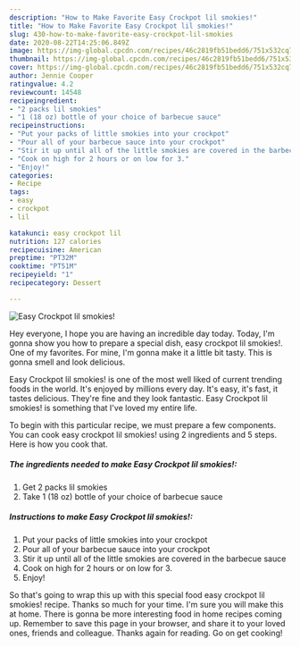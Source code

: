 ```yaml
---
description: "How to Make Favorite Easy Crockpot lil smokies!"
title: "How to Make Favorite Easy Crockpot lil smokies!"
slug: 430-how-to-make-favorite-easy-crockpot-lil-smokies
date: 2020-08-22T14:25:06.849Z
image: https://img-global.cpcdn.com/recipes/46c2819fb51bedd6/751x532cq70/easy-crockpot-lil-smokies-recipe-main-photo.jpg
thumbnail: https://img-global.cpcdn.com/recipes/46c2819fb51bedd6/751x532cq70/easy-crockpot-lil-smokies-recipe-main-photo.jpg
cover: https://img-global.cpcdn.com/recipes/46c2819fb51bedd6/751x532cq70/easy-crockpot-lil-smokies-recipe-main-photo.jpg
author: Jennie Cooper
ratingvalue: 4.2
reviewcount: 14548
recipeingredient:
- "2 packs lil smokies"
- "1 (18 oz) bottle of your choice of barbecue sauce"
recipeinstructions:
- "Put your packs of little smokies into your crockpot"
- "Pour all of your barbecue sauce into your crockpot"
- "Stir it up until all of the little smokies are covered in the barbecue sauce"
- "Cook on high for 2 hours or on low for 3."
- "Enjoy!"
categories:
- Recipe
tags:
- easy
- crockpot
- lil

katakunci: easy crockpot lil 
nutrition: 127 calories
recipecuisine: American
preptime: "PT32M"
cooktime: "PT51M"
recipeyield: "1"
recipecategory: Dessert

---
```



![Easy Crockpot lil smokies!](https://img-global.cpcdn.com/recipes/46c2819fb51bedd6/751x532cq70/easy-crockpot-lil-smokies-recipe-main-photo.jpg)

Hey everyone, I hope you are having an incredible day today. Today, I'm gonna show you how to prepare a special dish, easy crockpot lil smokies!. One of my favorites. For mine, I'm gonna make it a little bit tasty. This is gonna smell and look delicious.



Easy Crockpot lil smokies! is one of the most well liked of current trending foods in the world. It's enjoyed by millions every day. It's easy, it's fast, it tastes delicious. They're fine and they look fantastic. Easy Crockpot lil smokies! is something that I've loved my entire life.


To begin with this particular recipe, we must prepare a few components. You can cook easy crockpot lil smokies! using 2 ingredients and 5 steps. Here is how you cook that.

<!--inarticleads1-->

##### The ingredients needed to make Easy Crockpot lil smokies!:

1. Get 2 packs lil smokies
1. Take 1 (18 oz) bottle of your choice of barbecue sauce




<!--inarticleads2-->

##### Instructions to make Easy Crockpot lil smokies!:

1. Put your packs of little smokies into your crockpot
1. Pour all of your barbecue sauce into your crockpot
1. Stir it up until all of the little smokies are covered in the barbecue sauce
1. Cook on high for 2 hours or on low for 3.
1. Enjoy!




So that's going to wrap this up with this special food easy crockpot lil smokies! recipe. Thanks so much for your time. I'm sure you will make this at home. There is gonna be more interesting food in home recipes coming up. Remember to save this page in your browser, and share it to your loved ones, friends and colleague. Thanks again for reading. Go on get cooking!

